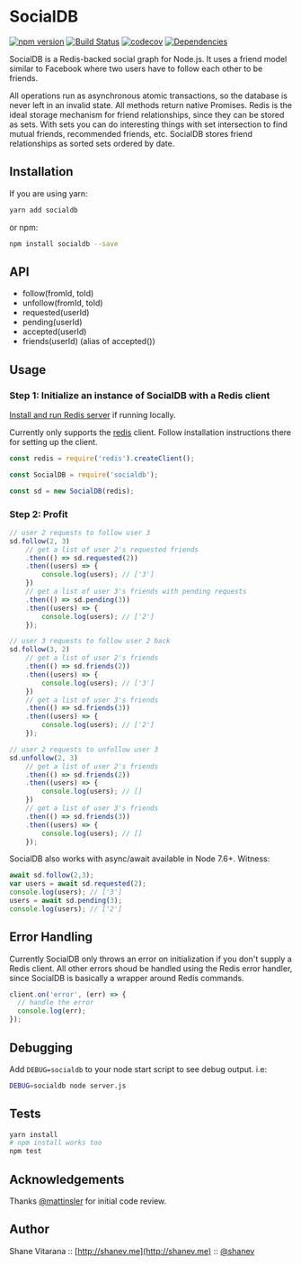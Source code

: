 # SocialDB 

[![npm version](https://badge.fury.io/js/socialdb.svg)](https://badge.fury.io/js/socialdb)
[![Build Status](https://travis-ci.org/shanev/socialdb.svg?branch=master)](https://travis-ci.org/shanev/socialdb)
[![codecov](https://codecov.io/gh/shanev/socialdb/branch/master/graph/badge.svg)](https://codecov.io/gh/shanev/socialdb)
[![Dependencies](https://david-dm.org/shanev/socialdb.svg)](https://david-dm.org/shanev/socialdb)

SocialDB is a Redis-backed social graph for Node.js. It uses a friend model similar to Facebook where two users have to follow each other to be friends. 

All operations run as asynchronous atomic transactions, so the database is never left in an invalid state. All methods return native Promises. Redis is the ideal storage mechanism for friend relationships, since they can be stored as sets. With sets you can do interesting things with set intersection to find mutual friends, recommended friends, etc. SocialDB stores friend relationships as sorted sets ordered by date.

## Installation

If you are using yarn:

```sh
yarn add socialdb
```

or npm:

```sh
npm install socialdb --save
```

## API
* follow(fromId, toId)
* unfollow(fromId, toId)
* requested(userId)
* pending(userId)
* accepted(userId)
* friends(userId) (alias of accepted())

## Usage

### Step 1: Initialize an instance of SocialDB with a Redis client

[Install and run Redis server](https://redis.io/topics/quickstart) if running locally. 

Currently only supports the [redis](https://github.com/NodeRedis/node_redis) client. Follow installation instructions there for setting up the client.

```javascript
const redis = require('redis').createClient();

const SocialDB = require('socialdb');

const sd = new SocialDB(redis);
```

### Step 2: Profit

```javascript
// user 2 requests to follow user 3
sd.follow(2, 3)
	// get a list of user 2's requested friends
	.then(() => sd.requested(2))
	.then((users) => {
		console.log(users); // ['3']
	})
	// get a list of user 3's friends with pending requests
	.then(() => sd.pending(3))
	.then((users) => {
  		console.log(users); // ['2']
	});

// user 3 requests to follow user 2 back
sd.follow(3, 2)
	// get a list of user 2's friends
	.then(() => sd.friends(2))
	.then((users) => {
  		console.log(users); // ['3']
	})
	// get a list of user 3's friends
	.then(() => sd.friends(3))
	.then((users) => {
  		console.log(users); // ['2']
	});

// user 2 requests to unfollow user 3
sd.unfollow(2, 3)
	// get a list of user 2's friends
	.then(() => sd.friends(2))
	.then((users) => {
  		console.log(users); // []
	})
	// get a list of user 3's friends
	.then(() => sd.friends(3))
	.then((users) => {
  		console.log(users); // []
	});
```

SocialDB also works with async/await available in Node 7.6+. Witness:

```javascript
await sd.follow(2,3);
var users = await sd.requested(2);
console.log(users); // ['3']
users = await sd.pending(3);
console.log(users); // ['2']
```

## Error Handling

Currently SocialDB only throws an error on initialization if you don't supply a Redis client.
All other errors shoud be handled using the Redis error handler, since SocialDB is basically a
wrapper around Redis commands.

```javascript
client.on('error', (err) => {
  // handle the error
  console.log(err);
});
```

## Debugging

Add `DEBUG=socialdb` to your node start script to see debug output. i.e:

```sh
DEBUG=socialdb node server.js
```

## Tests

```sh
yarn install
# npm install works too
npm test
```

## Acknowledgements

Thanks [@mattinsler](https://github.com/mattinsler) for initial code review.

## Author

Shane Vitarana :: [http://shanev.me](http://shanev.me) :: [@shanev](https://twitter.com/shanev)
